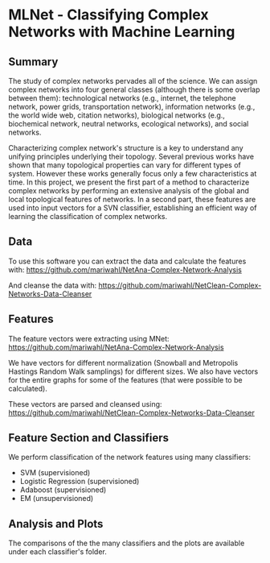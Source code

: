 MLNet - Classifying Complex Networks with Machine Learning
==============================================================

Summary
-------

The study of  complex networks pervades all of the science. We can assign complex networks into four general classes (although there is some overlap between them):  technological networks (e.g., internet, the telephone network, power grids, transportation network),  information networks (e.g., the world wide web, citation networks),   biological networks (e.g., biochemical network, neutral networks, ecological networks), and  social networks. 

Characterizing complex network's structure is a key to understand any unifying principles underlying their topology. Several previous works  have shown that many topological properties can vary for different types of system. However these works generally focus only a few characteristics at time.   In this project, we present the first part of a method to characterize complex networks by performing an extensive analysis of the global and local topological features of networks. In a  second part, these features  are used into input vectors for a SVN classifier, establishing an efficient way of learning the classification of complex networks. 


Data
-----

To use this software you can extract the data and calculate the features with: 
https://github.com/mariwahl/NetAna-Complex-Network-Analysis

And cleanse the data with:
https://github.com/mariwahl/NetClean-Complex-Networks-Data-Cleanser



Features
--------

The feature vectors were extracting using MNet:
https://github.com/mariwahl/NetAna-Complex-Network-Analysis

We have vectors for different normalization (Snowball and Metropolis Hastings Random Walk samplings) for different sizes. We also have vectors for the entire graphs for some of the features (that were possible to be calculated).

These vectors are parsed and cleansed using:
https://github.com/mariwahl/NetClean-Complex-Networks-Data-Cleanser


Feature Section and Classifiers
------------------------------

We perform classification of the network features using many classifiers:
- SVM (supervisioned)
- Logistic Regression (supervisioned)
- Adaboost (supervisioned)
- EM (unsupervisioned)




Analysis and Plots
------------------

The comparisons of the the many classifiers and the plots are available under each classifier's folder.